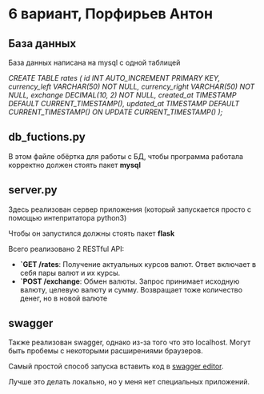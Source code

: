 # 6 вариант, Порфирьев Антон
## База данных
База данных написана на mysql с одной таблицей 

*CREATE TABLE rates (
    id INT AUTO_INCREMENT PRIMARY KEY,
    currency_left VARCHAR(50) NOT NULL,
	currency_right VARCHAR(50) NOT NULL,
    exchange DECIMAL(10, 2) NOT NULL,
    created_at TIMESTAMP DEFAULT CURRENT_TIMESTAMP(),
    updated_at TIMESTAMP DEFAULT CURRENT_TIMESTAMP() ON UPDATE CURRENT_TIMESTAMP()
);*

## db_fuctions.py

В этом файле обёртка для работы с БД, чтобы программа работала корректно должен стоять пакет **mysql**

## server.py

Здесь реализован сервер приложения (который запускается просто с помощью интепритатора python3)

Чтобы он запустился должны стоять пакет **flask**

Всего реализовано 2 RESTful API:
- **`GET /rates**: Получение актуальных курсов валют. Ответ включает в себя пары валют и их курсы.
- **`POST /exchange**: Обмен валюты. Запрос принимает исходную валюту, целевую валюту и сумму. Возвращает тоже количество денег, но в новой валюте

## swagger
Также реализован swagger, однако из-за того что это localhost. Могут быть пробемы с некоторыми расширениями браузеров.

Самый простой способ запуска вставить код в [swagger editor](https://editor.swagger.io/).

Лучше это делать локально, но у меня нет специальных приложений.
